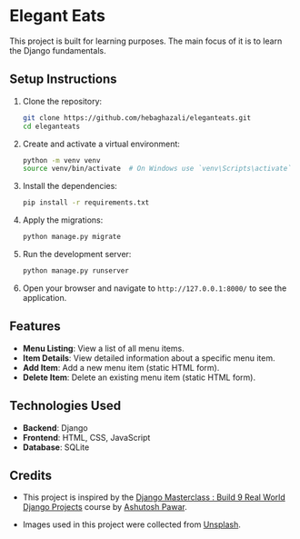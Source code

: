 # Elegant Eats

This project is built for learning purposes. The main focus of it is to learn the Django fundamentals.

## Setup Instructions

1. Clone the repository:
    ```sh
    git clone https://github.com/hebaghazali/eleganteats.git
    cd eleganteats
    ```

2. Create and activate a virtual environment:
    ```sh
    python -m venv venv
    source venv/bin/activate  # On Windows use `venv\Scripts\activate`
    ```

3. Install the dependencies:
    ```sh
    pip install -r requirements.txt
    ```

4. Apply the migrations:
    ```sh
    python manage.py migrate
    ```

5. Run the development server:
    ```sh
    python manage.py runserver
    ```

6. Open your browser and navigate to `http://127.0.0.1:8000/` to see the application.


## Features

- **Menu Listing**: View a list of all menu items.
- **Item Details**: View detailed information about a specific menu item.
- **Add Item**: Add a new menu item (static HTML form).
- **Delete Item**: Delete an existing menu item (static HTML form).

## Technologies Used

- **Backend**: Django
- **Frontend**: HTML, CSS, JavaScript
- **Database**: SQLite

## Credits

- This project is inspired by the [Django Masterclass : Build 9 Real World Django Projects](https://www.udemy.com/course/django-course) course by [Ashutosh Pawar](https://www.udemy.com/user/a9ff8aeb-0700-4b60-950d-ffdce7bf69bc/). 

- Images used in this project were collected from [Unsplash](https://unsplash.com/).
